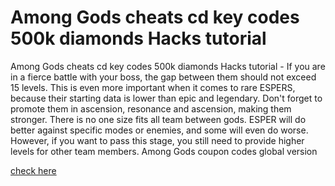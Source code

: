 # Among Gods cheats cd key codes 500k diamonds Hacks tutorial

Among Gods cheats cd key codes 500k diamonds Hacks tutorial - If you are in a fierce battle with your boss, the gap between them should not exceed 15 levels. This is even more important when it comes to rare ESPERS, because their starting data is lower than epic and legendary. Don't forget to promote them in ascension, resonance and ascension, making them stronger. There is no one size fits all team between gods. ESPER will do better against specific modes or enemies, and some will even do worse. However, if you want to pass this stage, you still need to provide higher levels for other team members. Among Gods coupon codes global version

[check here](https://fengmod.top/among-gods/)
